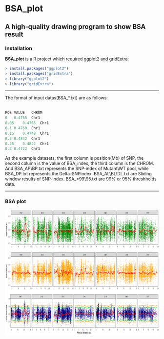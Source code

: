 BSA_plot
=========

## A high-quality drawing program to show BSA result

### Installation

**BSA_plot** is a R project which required ggplot2 and gridExtra:

```r
> install.packages("ggplot2")
> install.packages("gridExtra")
> library("ggplot2")
> library("gridExtra")
```

---

The format of input datas(BSA_*.txt) are as follows:

```r

POS	VALUE	CHROM
0	0.4765	Chr1
0.05	0.4765	Chr1
0.1	0.4760	Chr1
0.15	0.4748	Chr1
0.2	0.4832	Chr1
0.25	0.4822	Chr1
0.3	0.4722	Chr1

```

As the example datasets, the first column is position(Mb) of SNP, the second column is the value of BSA_index, the third column is the CHROM.  
And BSA_AP\BP.txt represents the SNP-index of Mutant\WT pool, while BSA_DP.txt represents the Delta-SNPindex.  BSA_AL\BL\DL.txt are Sliding window results of SNP-index.  BSA_*99\95.txt are 99% or 95% threshholds data.

---
### BSA plot

<p align="center">
<a href="https://github.com/WMBio/BSA_plot/tree/master/Figure/Figure1.png">
<img src="Figure/Figure1.png" height="410px" width="750px">
</a>
</p>

